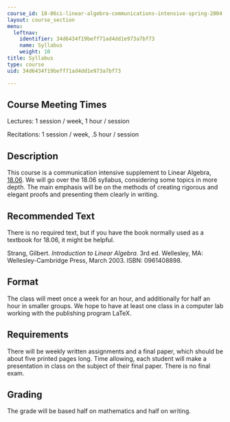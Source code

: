 ```yaml
---
course_id: 18-06ci-linear-algebra-communications-intensive-spring-2004
layout: course_section
menu:
  leftnav:
    identifier: 34d6434f19beff71ad4dd1e973a7bf73
    name: Syllabus
    weight: 10
title: Syllabus
type: course
uid: 34d6434f19beff71ad4dd1e973a7bf73

---
```


Course Meeting Times
--------------------

Lectures: 1 session / week, 1 hour / session

Recitations: 1 session / week, .5 hour / session

Description
-----------

This course is a communication intensive supplement to Linear Algebra, [18.06](/courses/18-06-linear-algebra-spring-2005). We will go over the 18.06 syllabus, considering some topics in more depth. The main emphasis will be on the methods of creating rigorous and elegant proofs and presenting them clearly in writing.

Recommended Text
----------------

There is no required text, but if you have the book normally used as a textbook for 18.06, it might be helpful.

Strang, Gilbert. _Introduction to Linear Algebra._ 3rd ed. Wellesley, MA: Wellesley-Cambridge Press, March 2003. ISBN: 0961408898.

Format
------

The class will meet once a week for an hour, and additionally for half an hour in smaller groups. We hope to have at least one class in a computer lab working with the publishing program LaTeX.

Requirements
------------

There will be weekly written assignments and a final paper, which should be about five printed pages long. Time allowing, each student will make a presentation in class on the subject of their final paper. There is no final exam.

Grading
-------

The grade will be based half on mathematics and half on writing.